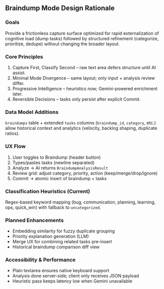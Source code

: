 ## Braindump Mode Design Rationale

### Goals
Provide a frictionless capture surface optimized for rapid externalization of cognitive load (dump tasks) followed by structured refinement (categorize, prioritize, dedupe) without changing the broader layout.

### Core Principles
1. Capture First, Classify Second – raw text area defers structure until AI assist.
2. Minimal Mode Divergence – same layout; only input + analysis review differ.
3. Progressive Intelligence – heuristics now; Gemini-powered enrichment later.
4. Reversible Decisions – tasks only persist after explicit Commit.

### Data Model Additions
`braindumps` table + extended `tasks` columns (`braindump_id`, `category`, etc.) allow historical context and analytics (velocity, backlog shaping, duplicate ratios).

### UX Flow
1. User toggles to Braindump (header button)
2. Types/pastes tasks (newline separated)
3. Analyze → AI returns `BraindumpAnalysisResult`
4. Review grid: adjust category, priority, action (keep/merge/drop/ignore)
5. Commit → atomic insert of braindump + tasks

### Classification Heuristics (Current)
Regex-based keyword mapping (bug, communication, planning, learning, ops, quick_win) with fallback to `uncategorized`.

### Planned Enhancements
- Embedding similarity for fuzzy duplicate grouping
- Priority explanation generation (LLM)
- Merge UX for combining related tasks pre-insert
- Historical braindump comparison diff view

### Accessibility & Performance
- Plain textarea ensures native keyboard support
- Analysis done server-side; client only receives JSON payload
- Heuristic pass keeps latency low when Gemini unavailable
